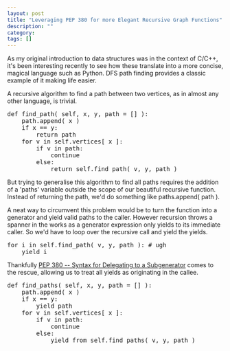 ```yaml
---
layout: post
title: "Leveraging PEP 380 for more Elegant Recursive Graph Functions"
description: ""
category: 
tags: []
---
```


As my original introduction to data structures was in the context of C/C++, it's been interesting recently to see how these translate into a more concise, magical language such as Python. DFS path finding provides a classic example of it making life easier.

A recursive algorithm to find a path between two vertices, as in almost any other language, is trivial.

<pre>
def find_path( self, x, y, path = [] ):
    path.append( x )
    if x == y:
        return path
    for v in self.vertices[ x ]:
        if v in path:
            continue
        else:
            return self.find_path( v, y, path )
</pre>

But trying to generalise this algorithm to find all paths requires the addition of a 'paths' variable outside the scope of our beautiful recursive function. Instead of returning the path, we'd do something like paths.append( path ).

A neat way to circumvent this problem would be to turn the function into a generator and yield valid paths to the caller. However recursion throws a spanner in the works as a generator expression only yields to its immediate caller. So we'd have to loop over the recursive call and yield the yields.

<pre>
for i in self.find_path( v, y, path ): # ugh
    yield i
</pre>

Thankfully [PEP 380 -- Syntax for Delegating to a Subgenerator](http://legacy.python.org/dev/peps/pep-0380/) comes to the rescue, allowing us to treat all yields as originating in the callee.

<pre>
def find_paths( self, x, y, path = [] ):
    path.append( x )
    if x == y:
        yield path
    for v in self.vertices[ x ]:
        if v in path:
            continue
        else:
            yield from self.find_paths( v, y, path )
</pre>
